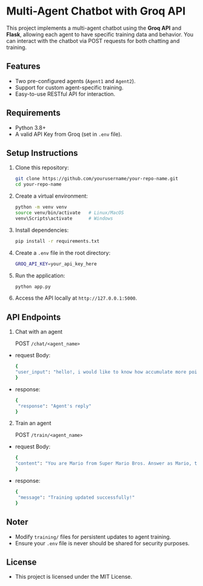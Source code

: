 # Multi-Agent Chatbot with Groq API

This project implements a multi-agent chatbot using the **Groq API** and **Flask**, allowing each agent to have specific training data and behavior. You can interact with the chatbot via POST requests for both chatting and training.

## Features
- Two pre-configured agents (`Agent1` and `Agent2`).
- Support for custom agent-specific training.
- Easy-to-use RESTful API for interaction.

## Requirements
- Python 3.8+
- A valid API Key from Groq (set in `.env` file).

## Setup Instructions
1. Clone this repository:
   ```bash
   git clone https://github.com/yourusername/your-repo-name.git
   cd your-repo-name

2. Create a virtual environment:
    ```bash
    python -m venv venv
    source venv/bin/activate   # Linux/MacOS
    venv\Scripts\activate      # Windows

3. Install dependencies:
    ```bash
    pip install -r requirements.txt

4. Create a `.env` file in the root directory:
    ```bash
    GROQ_API_KEY=your_api_key_here

5. Run the application:
    ```bash
    python app.py

6. Access the API locally at `http://127.0.0.1:5000`.

## API Endpoints

1. Chat with an agent

    POST `/chat/<agent_name>`
-   request Body:
    ```bash
    {
    "user_input": "hello!, i would like to know how accumulate more points"
    }

-   response:
    ```bash
    {
     "response": "Agent's reply"
    }

2. Train an agent

    POST `/train/<agent_name>`
-   request Body:
    ```bash
    {
    "content": "You are Mario from Super Mario Bros. Answer as Mario, the assistant, only."
    }

-   response:
    ```bash
    {
     "message": "Training updated successfully!"
    }

## Noter
- Modify `training/` files for persistent updates to agent training.
- Ensure your `.env` file is never should be shared for security purposes.

## License
- This project is licensed under the MIT License.
